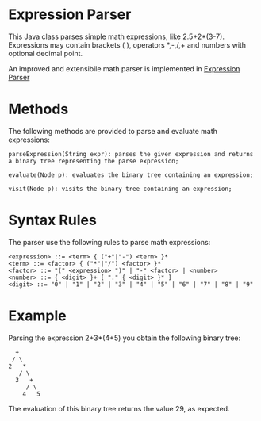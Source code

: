 # Expression Parser
This Java class parses simple math expressions, like 2.5+2*(3-7).
Expressions may contain brackets ( ), operators *,-,/,+ and numbers with optional decimal point.

An improved and extensibile math parser is implemented in [Expression Parser](https://github.com/javalc6/Expression-Parser)

# Methods
The following methods are provided to parse and evaluate math expressions:
```
parseExpression(String expr): parses the given expression and returns a binary tree representing the parse expression;

evaluate(Node p): evaluates the binary tree containing an expression;

visit(Node p): visits the binary tree containing an expression;
```

# Syntax Rules
The parser use the following rules to parse math expressions:
```
<expression> ::= <term> { ("+"|"-") <term> }*
<term> ::= <factor> { ("*"|"/") <factor> }*
<factor> ::= "(" <expression> ")" | "-" <factor> | <number>
<number> ::= { <digit> }+ [ "." { <digit> }* ]
<digit> ::= "0" | "1" | "2" | "3" | "4" | "5" | "6" | "7" | "8" | "9"
```

# Example

Parsing the expression 2+3*(4+5) you obtain the following binary tree:

```
  +
 / \
2   *
   / \
  3   +
     / \
    4   5
```
The evaluation of this binary tree returns the value 29, as expected.

